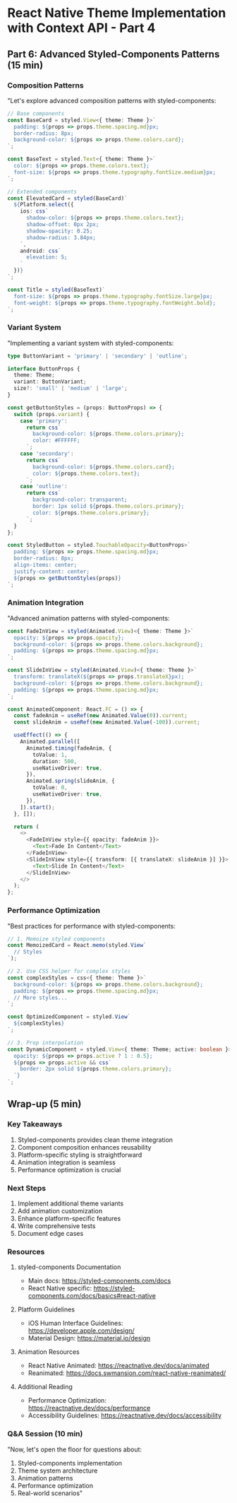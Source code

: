 # React Native Theme Implementation with Context API - Part 4

## Part 6: Advanced Styled-Components Patterns (15 min)

### Composition Patterns
"Let's explore advanced composition patterns with styled-components:

```typescript
// Base components
const BaseCard = styled.View<{ theme: Theme }>`
  padding: ${props => props.theme.spacing.md}px;
  border-radius: 8px;
  background-color: ${props => props.theme.colors.card};
`;

const BaseText = styled.Text<{ theme: Theme }>`
  color: ${props => props.theme.colors.text};
  font-size: ${props => props.theme.typography.fontSize.medium}px;
`;

// Extended components
const ElevatedCard = styled(BaseCard)`
  ${Platform.select({
    ios: css`
      shadow-color: ${props => props.theme.colors.text};
      shadow-offset: 0px 2px;
      shadow-opacity: 0.25;
      shadow-radius: 3.84px;
    `,
    android: css`
      elevation: 5;
    `
  })}
`;

const Title = styled(BaseText)`
  font-size: ${props => props.theme.typography.fontSize.large}px;
  font-weight: ${props => props.theme.typography.fontWeight.bold};
`;
```

### Variant System
"Implementing a variant system with styled-components:

```typescript
type ButtonVariant = 'primary' | 'secondary' | 'outline';

interface ButtonProps {
  theme: Theme;
  variant: ButtonVariant;
  size?: 'small' | 'medium' | 'large';
}

const getButtonStyles = (props: ButtonProps) => {
  switch (props.variant) {
    case 'primary':
      return css`
        background-color: ${props.theme.colors.primary};
        color: #FFFFFF;
      `;
    case 'secondary':
      return css`
        background-color: ${props.theme.colors.card};
        color: ${props.theme.colors.text};
      `;
    case 'outline':
      return css`
        background-color: transparent;
        border: 1px solid ${props.theme.colors.primary};
        color: ${props.theme.colors.primary};
      `;
  }
};

const StyledButton = styled.TouchableOpacity<ButtonProps>`
  padding: ${props => props.theme.spacing.md}px;
  border-radius: 8px;
  align-items: center;
  justify-content: center;
  ${props => getButtonStyles(props)}
`;
```

### Animation Integration
"Advanced animation patterns with styled-components:

```typescript
const FadeInView = styled(Animated.View)<{ theme: Theme }>`
  opacity: ${props => props.opacity};
  background-color: ${props => props.theme.colors.background};
  padding: ${props => props.theme.spacing.md}px;
`;

const SlideInView = styled(Animated.View)<{ theme: Theme }>`
  transform: translateX(${props => props.translateX}px);
  background-color: ${props => props.theme.colors.background};
  padding: ${props => props.theme.spacing.md}px;
`;

const AnimatedComponent: React.FC = () => {
  const fadeAnim = useRef(new Animated.Value(0)).current;
  const slideAnim = useRef(new Animated.Value(-100)).current;

  useEffect(() => {
    Animated.parallel([
      Animated.timing(fadeAnim, {
        toValue: 1,
        duration: 500,
        useNativeDriver: true,
      }),
      Animated.spring(slideAnim, {
        toValue: 0,
        useNativeDriver: true,
      }),
    ]).start();
  }, []);

  return (
    <>
      <FadeInView style={{ opacity: fadeAnim }}>
        <Text>Fade In Content</Text>
      </FadeInView>
      <SlideInView style={{ transform: [{ translateX: slideAnim }] }}>
        <Text>Slide In Content</Text>
      </SlideInView>
    </>
  );
};
```

### Performance Optimization
"Best practices for performance with styled-components:

```typescript
// 1. Memoize styled components
const MemoizedCard = React.memo(styled.View`
  // Styles
`);

// 2. Use CSS helper for complex styles
const complexStyles = css<{ theme: Theme }>`
  background-color: ${props => props.theme.colors.background};
  padding: ${props => props.theme.spacing.md}px;
  // More styles...
`;

const OptimizedComponent = styled.View`
  ${complexStyles}
`;

// 3. Prop interpolation
const DynamicComponent = styled.View<{ theme: Theme; active: boolean }>`
  opacity: ${props => props.active ? 1 : 0.5};
  ${props => props.active && css`
    border: 2px solid ${props.theme.colors.primary};
  `}
`;
```

## Wrap-up (5 min)

### Key Takeaways
1. Styled-components provides clean theme integration
2. Component composition enhances reusability
3. Platform-specific styling is straightforward
4. Animation integration is seamless
5. Performance optimization is crucial

### Next Steps
1. Implement additional theme variants
2. Add animation customization
3. Enhance platform-specific features
4. Write comprehensive tests
5. Document edge cases

### Resources
1. styled-components Documentation
   - Main docs: https://styled-components.com/docs
   - React Native specific: https://styled-components.com/docs/basics#react-native

2. Platform Guidelines
   - iOS Human Interface Guidelines: https://developer.apple.com/design/
   - Material Design: https://material.io/design

3. Animation Resources
   - React Native Animated: https://reactnative.dev/docs/animated
   - Reanimated: https://docs.swmansion.com/react-native-reanimated/

4. Additional Reading
   - Performance Optimization: https://reactnative.dev/docs/performance
   - Accessibility Guidelines: https://reactnative.dev/docs/accessibility

### Q&A Session (10 min)
"Now, let's open the floor for questions about:
1. Styled-components implementation
2. Theme system architecture
3. Animation patterns
4. Performance optimization
5. Real-world scenarios" 